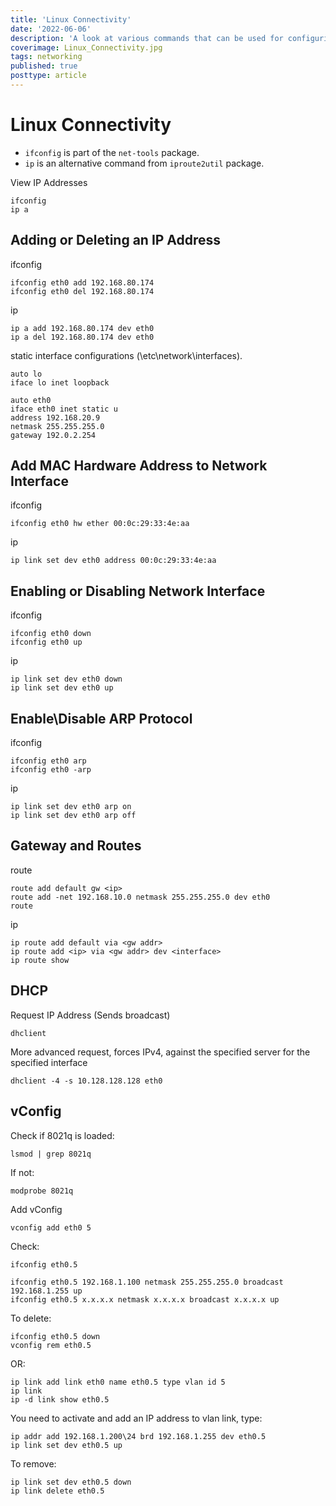 ```yaml
---
title: 'Linux Connectivity'
date: '2022-06-06'
description: 'A look at various commands that can be used for configuring Linux network connectivity.'
coverimage: Linux_Connectivity.jpg
tags: networking
published: true
posttype: article
---
```

# Linux Connectivity

- `ifconfig` is part of the `net-tools` package.
- `ip` is an alternative command from `iproute2util` package.

View IP Addresses

```
ifconfig
ip a
```

## Adding or Deleting an IP Address

ifconfig

```
ifconfig eth0 add 192.168.80.174
ifconfig eth0 del 192.168.80.174
```

ip

```
ip a add 192.168.80.174 dev eth0
ip a del 192.168.80.174 dev eth0
```

static interface configurations (\etc\network\interfaces).

```
auto lo
iface lo inet loopback

auto eth0
iface eth0 inet static u
address 192.168.20.9
netmask 255.255.255.0
gateway 192.0.2.254
```

## Add MAC Hardware Address to Network Interface

ifconfig

```
ifconfig eth0 hw ether 00:0c:29:33:4e:aa
```

ip

```
ip link set dev eth0 address 00:0c:29:33:4e:aa
```

## Enabling or Disabling Network Interface

ifconfig

```
ifconfig eth0 down
ifconfig eth0 up
```

ip

```
ip link set dev eth0 down
ip link set dev eth0 up
```

## Enable\Disable ARP Protocol

ifconfig

```
ifconfig eth0 arp
ifconfig eth0 -arp
```

ip

```
ip link set dev eth0 arp on
ip link set dev eth0 arp off
```

## Gateway and Routes

route

```
route add default gw <ip>
route add -net 192.168.10.0 netmask 255.255.255.0 dev eth0
route
```

ip

```
ip route add default via <gw addr>
ip route add <ip> via <gw addr> dev <interface>
ip route show
```

## DHCP

Request IP Address (Sends broadcast)

```
dhclient
```

More advanced request, forces IPv4, against the specified server for the specified interface

```
dhclient -4 -s 10.128.128.128 eth0
```

## vConfig

Check if 8021q is loaded:

```
lsmod | grep 8021q
```

If not:

```
modprobe 8021q
```

Add vConfig

```
vconfig add eth0 5
```

Check:

```
ifconfig eth0.5
```

```
ifconfig eth0.5 192.168.1.100 netmask 255.255.255.0 broadcast 192.168.1.255 up
ifconfig eth0.5 x.x.x.x netmask x.x.x.x broadcast x.x.x.x up
```

To delete:

```
ifconfig eth0.5 down
vconfig rem eth0.5
```

OR:

```
ip link add link eth0 name eth0.5 type vlan id 5
ip link
ip -d link show eth0.5
```

You need to activate and add an IP address to vlan link, type:

```
ip addr add 192.168.1.200\24 brd 192.168.1.255 dev eth0.5
ip link set dev eth0.5 up
```

To remove:

```
ip link set dev eth0.5 down
ip link delete eth0.5
```